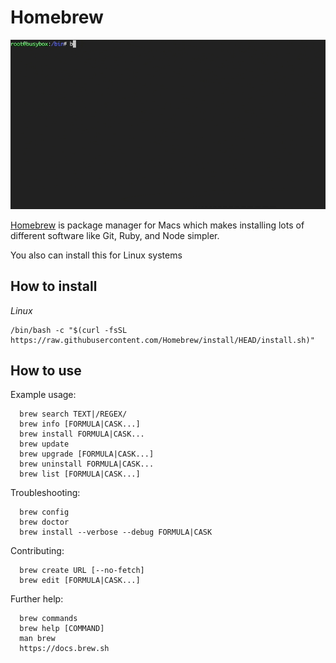 # Homebrew

![image](../static/homebrew.gif)

[Homebrew](https://brew.sh/) is package manager for Macs which makes installing lots of different software like Git, Ruby, and Node simpler. 

You also can install this for Linux systems

## How to install

*Linux*

```shell
/bin/bash -c "$(curl -fsSL https://raw.githubusercontent.com/Homebrew/install/HEAD/install.sh)"
```

## How to use

Example usage:

```shell
  brew search TEXT|/REGEX/
  brew info [FORMULA|CASK...]
  brew install FORMULA|CASK...
  brew update
  brew upgrade [FORMULA|CASK...]
  brew uninstall FORMULA|CASK...
  brew list [FORMULA|CASK...]
```

Troubleshooting:

```shell
  brew config
  brew doctor
  brew install --verbose --debug FORMULA|CASK
```

Contributing:

```shell
  brew create URL [--no-fetch]
  brew edit [FORMULA|CASK...]
```

Further help:

```shell
  brew commands
  brew help [COMMAND]
  man brew
  https://docs.brew.sh
```